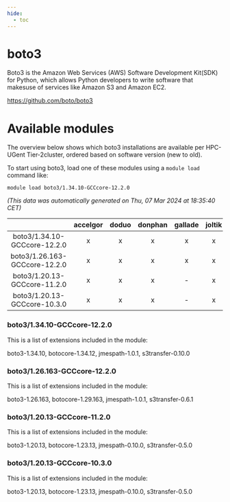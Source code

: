```yaml
---
hide:
  - toc
---
```


boto3
=====


Boto3 is the Amazon Web Services (AWS) Software Development Kit(SDK) for Python, which allows Python developers to write software that makesuse of services like Amazon S3 and Amazon EC2.

https://github.com/boto/boto3
# Available modules


The overview below shows which boto3 installations are available per HPC-UGent Tier-2cluster, ordered based on software version (new to old).

To start using boto3, load one of these modules using a `module load` command like:

```shell
module load boto3/1.34.10-GCCcore-12.2.0
```

*(This data was automatically generated on Thu, 07 Mar 2024 at 18:35:40 CET)*  

| |accelgor|doduo|donphan|gallade|joltik|skitty|
| :---: | :---: | :---: | :---: | :---: | :---: | :---: |
|boto3/1.34.10-GCCcore-12.2.0|x|x|x|x|x|x|
|boto3/1.26.163-GCCcore-12.2.0|x|x|x|x|x|x|
|boto3/1.20.13-GCCcore-11.2.0|x|x|x|-|x|x|
|boto3/1.20.13-GCCcore-10.3.0|x|x|x|-|x|x|


### boto3/1.34.10-GCCcore-12.2.0

This is a list of extensions included in the module:

boto3-1.34.10, botocore-1.34.12, jmespath-1.0.1, s3transfer-0.10.0

### boto3/1.26.163-GCCcore-12.2.0

This is a list of extensions included in the module:

boto3-1.26.163, botocore-1.29.163, jmespath-1.0.1, s3transfer-0.6.1

### boto3/1.20.13-GCCcore-11.2.0

This is a list of extensions included in the module:

boto3-1.20.13, botocore-1.23.13, jmespath-0.10.0, s3transfer-0.5.0

### boto3/1.20.13-GCCcore-10.3.0

This is a list of extensions included in the module:

boto3-1.20.13, botocore-1.23.13, jmespath-0.10.0, s3transfer-0.5.0